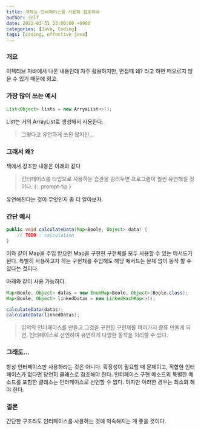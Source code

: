 ```yaml
---
title: 객체는 인터페이스를 사용해 참조하라
author: self
date: 2022-03-31 23:00:00 +0900
categories: [Java, Coding]
tags: [coding, effective java]
---
```


### 개요
이펙티브 자바에서 나온 내용인데 자주 활용하지만, 면접때 왜? 라고 하면 떠오르지 않을 수 있기 때문에 회고.

### 가장 많이 쓰는 예시
```java
List<Object> lists = new ArryaList<>();
```
List는 거의 ArrayList로 생성해서 사용한다.
> 그렇다고 유연하게 쓰진 않지만...

### 그래서 왜?
책에서 강조한 내용은 아래와 같다
> 인터페이스를 타입으로 사용하는 습관을 길러두면 프로그램이 훨씬 유연해질 것이다.
{: .prompt-tip }

유연해진다는 것이 무엇인지 좀 더 알아보자.

### 간단 예시
```java
public void calculateData(Map<Boole, Object> data) {
    // TODO : calculation
}
```
이와 같이 Map을 주입 받으면 Map을 구현한 구현체를 모두 사용할 수 있는 메서드가 된다.
특별히 사용하고자 하는 구현체를 주입해도 해당 메서드는 문제 없이 동작 할 수 있다는 것이다.

아래와 같이 사용 가능하다.
```java
Map<Boole, Object> datas = new EnumMap<Boole, Object>(Boole.class);
Map<Boole, Object> linkedDatas = new LinkedHashMap<>();

calculateData(datas);
calculateData(linkedDatas);
```

> 임의의 인터페이스를 만들고 그것을 구현한 구현체를 여러가지 종류 만들게 되면, 인터페이스로 선언하여 유연하게 다양한 동작을 처리할 수 있다.

### 그래도...
항상 인터페이스만 사용하라는 것은 아니다.
확장성이 필요할 때 문제이고, 적합한 인터페이스가 없다면 당연히 클래스로 참조해야 한다.
인터페이스 구현 메소드외 특별한 메소드를 포함한 클래스는 인터페이스로 선언할 수 없다.
하지만 이러한 경우는 최소화 해야 한다.

### 결론
간단한 구조라도 인터페이스를 사용하는 것에 익숙해지는 게 좋을 것이다.

